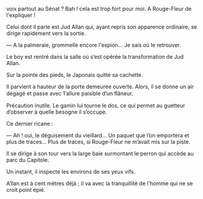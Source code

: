 voix partout au Sénat ? Bah ! cela est trop fort pour moi. A Rouge-Fleur de l'expliquer !

Celui dont il parle est Jud Allan qui, ayant repris son apparence ordinaire, se dirige rapidement vers la sortie.

— A la palmeraie, grommelle encore l'espion... Je sais où le retrouver.

Le boy est rentré dans la salle où s’est opérée la transformation de Jud Allan.

Sur la pointe des pieds, le Japonais quitte sa cachette.

Il parvient à hauteur de la porte demeurée ouverte. Alors, il se donne un air dégagé et passe avec 1’allure paisible d’un ﬂâneur.

Précaution inutile. Le gamin lui tourne le dos, ce qui permet au guetteur d’observer à quelle besogne il s‘occupe.

Ce dernier ricane :

— Ah ! oui, le déguisement du vieillard... Un paquet que l’on emportera et plus de traces... Plus de traces, si Rouge-Fleur ne m’avait mis sur la piste.

Il se dirige à son tour vers la large baie surmontant le perron qui accède au parc du Capitole.

Un instant, il inspecte les environs de ses yeux vifs.

A1lan est à cent mètres déjà ; il va avec la tranquillité de l'homme qui ne se croit point épié.
